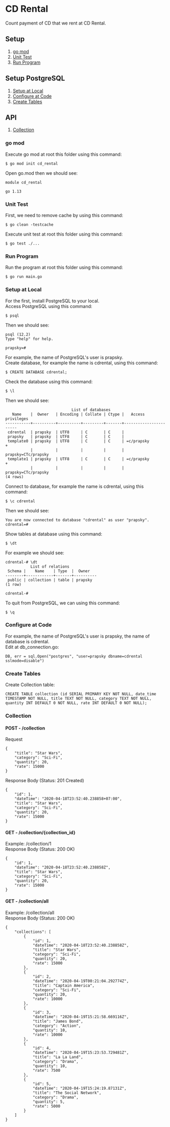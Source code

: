 # CD Rental
Count payment of CD that we rent at CD Rental.

## Setup
1. [go mod](#go-mod)
2. [Unit Test](#unit-test)
3. [Run Program](#run-program)

## Setup PostgreSQL
1. [Setup at Local](#setup-at-local)
2. [Configure at Code](#configure-at-code)
3. [Create Tables](#create-tables)

## API
1. [Collection](#collection)

### go mod
Execute go mod at root this folder using this command:
```
$ go mod init cd_rental
```
Open go.mod then we should see:
```
module cd_rental

go 1.13
```

### Unit Test
First, we need to remove cache by using this command:
```
$ go clean -testcache
```
Execute unit test at root this folder using this command:
```
$ go test ./...
```

### Run Program
Run the program at root this folder using this command:
```
$ go run main.go
```

### Setup at Local
For the first, install PostgreSQL to your local. <br>
Access PostgreSQL using this command:
```
$ psql
```
Then we should see:
```
psql (12.2)
Type "help" for help.

prapsky=#
```
For example, the name of PostgreSQL's user is prapsky. <br>
Create database, for example the name is cdrental, using this command:
```
$ CREATE DATABASE cdrental;
```
Check the database using this command:
```
$ \l
```
Then we should see:
```
                             List of databases
   Name    |  Owner   | Encoding | Collate | Ctype |   Access privileges
-----------+----------+----------+---------+-------+-----------------------
 cdrental  | prapsky  | UTF8     | C       | C     |
 prapsky   | prapsky  | UTF8     | C       | C     |
 template0 | prapsky  | UTF8     | C       | C     | =c/prapsky           +
           |          |          |         |       | prapsky=CTc/prapsky
 template1 | prapsky  | UTF8     | C       | C     | =c/prapsky           +
           |          |          |         |       | prapsky=CTc/prapsky
(4 rows)
```
Connect to database, for example the name is cdrental, using this command:
```
$ \c cdrental
```
Then we should see:
```
You are now connected to database "cdrental" as user "prapsky".
cdrental=#
```
Show tables at database using this command:
```
$ \dt
```
For example we should see:
```
cdrental-# \dt
           List of relations
 Schema |    Name    | Type  |  Owner
--------+------------+-------+----------
 public | collection | table | prapsky
(1 row)

cdrental-#
```
To quit from PostgreSQL, we can using this command:
```
$ \q
```

### Configure at Code
For example, the name of PostgreSQL's user is prapsky, the name of database is cdrental. <br> Edit at db_connection.go:
```
DB, err = sql.Open("postgres", "user=prapsky dbname=cdrental sslmode=disable")
```

### Create Tables
Create Collection table:
```
CREATE TABLE collection (id SERIAL PRIMARY KEY NOT NULL, date_time TIMESTAMP NOT NULL, title TEXT NOT NULL, category TEXT NOT NULL, quantity INT DEFAULT 0 NOT NULL, rate INT DEFAULT 0 NOT NULL);
```

### Collection
#### POST - /collection
Request
```
{
    "title": "Star Wars",
    "category": "Sci-Fi",
    "quantity": 20,
    "rate": 15000
}
```
Response Body (Status: 201 Created)
```
{
    "id": 1,
    "dateTime": "2020-04-18T23:52:40.238858+07:00",
    "title": "Star Wars",
    "category": "Sci-Fi",
    "quantity": 20,
    "rate": 15000
}
```
#### GET - /collection/{collection_id}
Example: /collection/1 <br> Response Body (Status: 200 OK)
```
{
    "id": 1,
    "dateTime": "2020-04-18T23:52:40.238858Z",
    "title": "Star Wars",
    "category": "Sci-Fi",
    "quantity": 20,
    "rate": 15000
}
```
#### GET - /collection/all
Example: /collection/all <br> Response Body (Status: 200 OK)
```
{
    "collections": [
        {
            "id": 1,
            "dateTime": "2020-04-18T23:52:40.238858Z",
            "title": "Star Wars",
            "category": "Sci-Fi",
            "quantity": 20,
            "rate": 15000
        },
        {
            "id": 2,
            "dateTime": "2020-04-19T00:21:04.292774Z",
            "title": "Captain America",
            "category": "Sci-Fi",
            "quantity": 20,
            "rate": 10000
        },
        {
            "id": 3,
            "dateTime": "2020-04-19T15:21:58.669116Z",
            "title": "James Bond",
            "category": "Action",
            "quantity": 10,
            "rate": 10000
        },
        {
            "id": 4,
            "dateTime": "2020-04-19T15:23:53.729481Z",
            "title": "La La Land",
            "category": "Drama",
            "quantity": 10,
            "rate": 7500
        },
        {
            "id": 5,
            "dateTime": "2020-04-19T15:24:19.87131Z",
            "title": "The Social Network",
            "category": "Drama",
            "quantity": 5,
            "rate": 5000
        }
    ]
}
```
